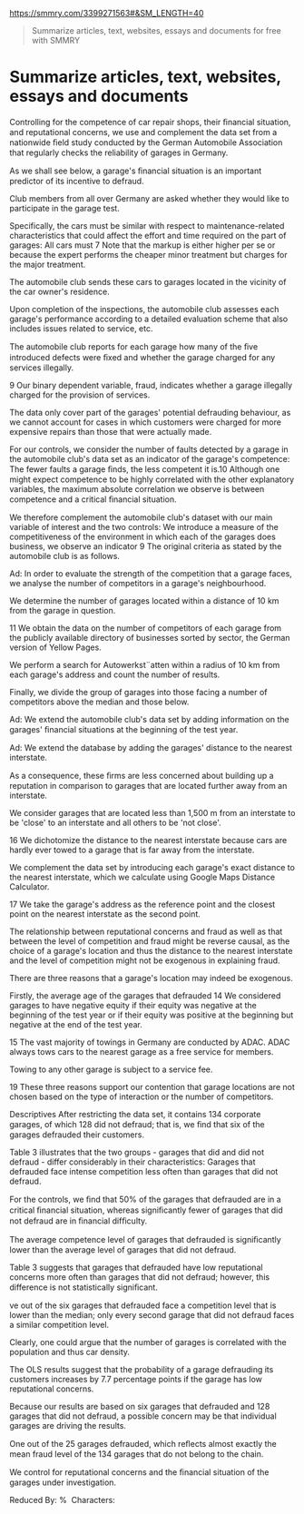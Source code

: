 https://smmry.com/3399271563#&SM_LENGTH=40

> Summarize articles, text, websites, essays and documents for free with SMMRY

# Summarize articles, text, websites, essays and documents
Controlling for the competence of car repair shops, their ﬁnancial situation, and reputational concerns, we use and complement the data set from a nationwide ﬁeld study conducted by the German Automobile Association that regularly checks the reliability of garages in Germany.

As we shall see below, a garage's ﬁnancial situation is an important predictor of its incentive to defraud.

Club members from all over Germany are asked whether they would like to participate in the garage test.

Specifically, the cars must be similar with respect to maintenance-related characteristics that could affect the effort and time required on the part of garages: All cars must 7 Note that the markup is either higher per se or because the expert performs the cheaper minor treatment but charges for the major treatment.

The automobile club sends these cars to garages located in the vicinity of the car owner's residence.

Upon completion of the inspections, the automobile club assesses each garage's performance according to a detailed evaluation scheme that also includes issues related to service, etc.

The automobile club reports for each garage how many of the ﬁve introduced defects were ﬁxed and whether the garage charged for any services illegally.

9 Our binary dependent variable, fraud, indicates whether a garage illegally charged for the provision of services.

The data only cover part of the garages' potential defrauding behaviour, as we cannot account for cases in which customers were charged for more expensive repairs than those that were actually made.

For our controls, we consider the number of faults detected by a garage in the automobile club's data set as an indicator of the garage's competence: The fewer faults a garage ﬁnds, the less competent it is.10 Although one might expect competence to be highly correlated with the other explanatory variables, the maximum absolute correlation we observe is between competence and a critical ﬁnancial situation.

We therefore complement the automobile club's dataset with our main variable of interest and the two controls: We introduce a measure of the competitiveness of the environment in which each of the garages does business, we observe an indicator 9 The original criteria as stated by the automobile club is as follows.

Ad: In order to evaluate the strength of the competition that a garage faces, we analyse the number of competitors in a garage's neighbourhood.

We determine the number of garages located within a distance of 10 km from the garage in question.

11 We obtain the data on the number of competitors of each garage from the publicly available directory of businesses sorted by sector, the German version of Yellow Pages.

We perform a search for Autowerkst¨atten within a radius of 10 km from each garage's address and count the number of results.

Finally, we divide the group of garages into those facing a number of competitors above the median and those below.

Ad: We extend the automobile club's data set by adding information on the garages' ﬁnancial situations at the beginning of the test year.

Ad: We extend the database by adding the garages' distance to the nearest interstate.

As a consequence, these ﬁrms are less concerned about building up a reputation in comparison to garages that are located further away from an interstate.

We consider garages that are located less than 1,500 m from an interstate to be 'close' to an interstate and all others to be 'not close'.

16 We dichotomize the distance to the nearest interstate because cars are hardly ever towed to a garage that is far away from the interstate.

We complement the data set by introducing each garage's exact distance to the nearest interstate, which we calculate using Google Maps Distance Calculator.

17 We take the garage's address as the reference point and the closest point on the nearest interstate as the second point.

The relationship between reputational concerns and fraud as well as that between the level of competition and fraud might be reverse causal, as the choice of a garage's location and thus the distance to the nearest interstate and the level of competition might not be exogenous in explaining fraud.

There are three reasons that a garage's location may indeed be exogenous.

Firstly, the average age of the garages that defrauded 14 We considered garages to have negative equity if their equity was negative at the beginning of the test year or if their equity was positive at the beginning but negative at the end of the test year.

15 The vast majority of towings in Germany are conducted by ADAC. ADAC always tows cars to the nearest garage as a free service for members.

Towing to any other garage is subject to a service fee.

19 These three reasons support our contention that garage locations are not chosen based on the type of interaction or the number of competitors.

Descriptives After restricting the data set, it contains 134 corporate garages, of which 128 did not defraud; that is, we ﬁnd that six of the garages defrauded their customers.

Table 3 illustrates that the two groups \- garages that did and did not defraud \- differ considerably in their characteristics: Garages that defrauded face intense competition less often than garages that did not defraud.

For the controls, we ﬁnd that 50% of the garages that defrauded are in a critical ﬁnancial situation, whereas signiﬁcantly fewer of garages that did not defraud are in ﬁnancial difﬁculty.

The average competence level of garages that defrauded is signiﬁcantly lower than the average level of garages that did not defraud.

Table 3 suggests that garages that defrauded have low reputational concerns more often than garages that did not defraud; however, this difference is not statistically signiﬁcant.

ve out of the six garages that defrauded face a competition level that is lower than the median; only every second garage that did not defraud faces a similar competition level.

Clearly, one could argue that the number of garages is correlated with the population and thus car density.

The OLS results suggest that the probability of a garage defrauding its customers increases by 7.7 percentage points if the garage has low reputational concerns.

Because our results are based on six garages that defrauded and 128 garages that did not defraud, a possible concern may be that individual garages are driving the results.

One out of the 25 garages defrauded, which reﬂects almost exactly the mean fraud level of the 134 garages that do not belong to the chain.

We control for reputational concerns and the ﬁnancial situation of the garages under investigation.

Reduced By: %  Characters:
